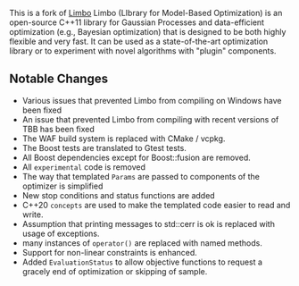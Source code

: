 This is a fork of [Limbo](https://github.com/resibots)
Limbo (LIbrary for Model-Based Optimization) is an open-source C++11 library for Gaussian Processes and data-efficient optimization (e.g., Bayesian optimization) that is designed to be both highly flexible and very fast. It can be used as a state-of-the-art optimization library or to experiment with novel algorithms with "plugin" components.

Notable Changes
------------------------
 - Various issues that prevented Limbo from compiling on Windows have been fixed
 - An issue that prevented Limbo from compiling with recent versions of TBB has been fixed
 - The WAF build system is replaced with CMake / vcpkg.
 - The Boost tests are translated to Gtest tests.
 - All Boost dependencies except for Boost::fusion are removed.
 - All `experimental` code is removed
 - The way that templated `Params` are passed to components of the optimizer is simplified
 - New stop conditions and status functions are added
 - C++20 `concepts` are used to make the templated code easier to read and write.
 - Assumption that printing messages to std::cerr is ok is replaced with usage of exceptions.
 - many instances of `operator()` are replaced with named methods.
 - Support for non-linear constraints is enhanced.
 - Added `EvaluationStatus` to allow objective functions to request a gracely end of optimization or skipping of sample.

